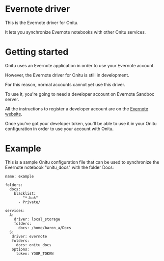Evernote driver
===============

This is the Evernote driver for Onitu.

It lets you synchronize Evernote notebooks with other Onitu services.


Getting started
===============

Onitu uses an Evernote application in order to use your Evernote account.

However, the Evernote driver for Onitu is still in development.

For this reason, normal accounts cannot yet use this driver.

To use it, you're going to need a developer account on Evernote Sandbox server. 

All the instructions to register a developer account are on the [Evernote website](https://dev.evernote.com/doc/articles/testing.php).

Once you've got your developer token, you'll be able to use it in your Onitu configuration in order to use your account with Onitu.


Example
=======

This is a sample Onitu configuration file that can be used to synchronize the Evernote notebook "onitu_docs" with the folder Docs:

```
name: example

folders:
  docs:
    blacklist:
      - "*.bak" 
      - Private/

services:
  A:
    driver: local_storage 
    folders:
      docs: /home/baron_a/Docs
  S:
   driver: evernote
   folders:
     docs: onitu_docs
   options:
     token: YOUR_TOKEN
```